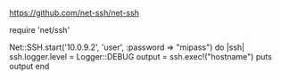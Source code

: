 https://github.com/net-ssh/net-ssh

require 'net/ssh'

Net::SSH.start('10.0.9.2', 'user', :password => "mipass") do |ssh|
  ssh.logger.level = Logger::DEBUG
  output = ssh.exec!("hostname")
  puts output
end

